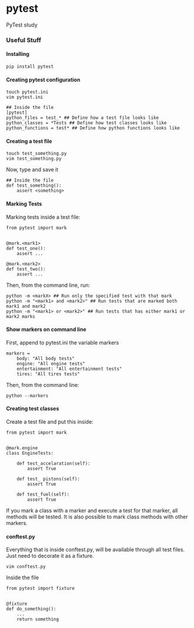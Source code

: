 # pytest
PyTest study

### Useful Stuff
#### Installing
    pip install pytest

#### Creating pytest configuration
    touch pytest.ini
    vim pytest.ini

    ## Inside the file
    [pytest]
    python_files = test_* ## Define how a test file looks like
    python_classes = *Tests ## Define how test classes looks like
    python_functions = test* ## Define how python functions looks like

#### Creating a test file

    touch test_something.py
    vim test_something.py

Now, type and save it

    ## Inside the file
    def test_something():
        assert <something>

#### Marking Tests
Marking tests inside a test file:

    from pytest import mark
    
    
    @mark.<mark1>
    def test_one():
        assert ...
    
    @mark.<mark2>
    def test_two():
        assert ...

Then, from the command line, run:

    python -m <markX> ## Run only the specified test with that mark
    python -m "<mark1> and <mark2>" ## Run tests that are marked both mark1 and mark2
    python -m "<mark1> or <mark2>" ## Run tests that has either mark1 or mark2 marks

#### Show markers on command line
First, append to pytest.ini the variable markers

    markers = 
        body: "All body tests"
        engine: "All engine tests"
        entertainment: "All entertainment tests"
        tires: "All tires tests"

Then, from the command line:

    python --markers

#### Creating test classes
Create a test file and put this inside:

    from pytest import mark


    @mark.engine
    class EngineTests:

        def test_accelaration(self):
            assert True

        def test_ pistons(self):
            assert True

        def test_fuel(self):
            assert True

If you mark a class with a marker and execute a test for that marker, all methods will be tested.
It is also possible to mark class methods with other markers.

#### conftest.py
Everything that is inside conftest.py, will be available through all test files. Just need to decorate it as a fixture.

    vim conftest.py

Inside the file

    from pytest import fixture


    @fixture
    def do_something():
        ...
        return something
